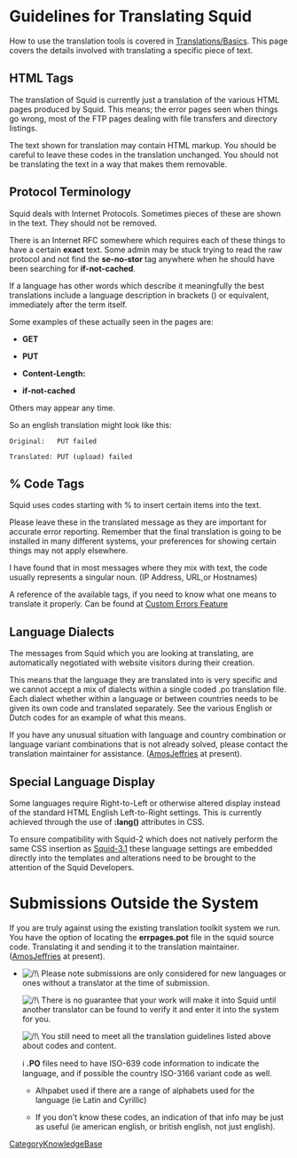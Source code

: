 # Guidelines for Translating Squid

How to use the translation tools is covered in
[Translations/Basics](/Translations/Basics#).
This page covers the details involved with translating a specific piece
of text.

## HTML Tags

The translation of Squid is currently just a translation of the various
HTML pages produced by Squid. This means; the error pages seen when
things go wrong, most of the FTP pages dealing with file transfers and
directory listings.

The text shown for translation may contain HTML markup. You should be
careful to leave these codes in the translation unchanged. You should
not be translating the text in a way that makes them removable.

## Protocol Terminology

Squid deals with Internet Protocols. Sometimes pieces of these are shown
in the text. They should not be removed.

There is an Internet RFC somewhere which requires each of these things
to have a certain **exact** text. Some admin may be stuck trying to read
the raw protocol and not find the **se-no-stor** tag anywhere when he
should have been searching for **if-not-cached**.

If a language has other words which describe it meaningfully the best
translations include a language description in brackets () or
equivalent, immediately after the term itself.

Some examples of these actually seen in the pages are:

  - **GET**

  - **PUT**

  - **Content-Length:**

  - **if-not-cached**

Others may appear any time.

So an english translation might look like this:

    Original:   PUT failed
    
    Translated: PUT (upload) failed

## % Code Tags

Squid uses codes starting with % to insert certain items into the text.

Please leave these in the translated message as they are important for
accurate error reporting. Remember that the final translation is going
to be installed in many different systems, your preferences for showing
certain things may not apply elsewhere.

I have found that in most messages where they mix with text, the code
usually represents a singular noun. (IP Address, URL,or Hostnames)

A reference of the available tags, if you need to know what one means to
translate it properly. Can be found at [Custom Errors
Feature](http://wiki.squid-cache.org/Features/CustomErrors)

## Language Dialects

The messages from Squid which you are looking at translating, are
automatically negotiated with website visitors during their creation.

This means that the language they are translated into is very specific
and we cannot accept a mix of dialects within a single coded .po
translation file. Each dialect whether within a language or between
countries needs to be given its own code and translated separately. See
the various English or Dutch codes for an example of what this means.

If you have any unusual situation with language and country combination
or language variant combinations that is not already solved, please
contact the translation maintainer for assistance.
([AmosJeffries](/AmosJeffries#)
at present).

## Special Language Display

Some languages require Right-to-Left or otherwise altered display
instead of the standard HTML English Left-to-Right settings. This is
currently achieved through the use of **:lang()** attributes in CSS.

To ensure compatibility with Squid-2 which does not natively perform the
same CSS insertion as
[Squid-3.1](/Squid-3.1#)
these language settings are embedded directly into the templates and
alterations need to be brought to the attention of the Squid Developers.

# Submissions Outside the System

If you are truly against using the existing translation toolkit system
we run. You have the option of locating the **errpages.pot** file in the
squid source code. Translating it and sending it to the translation
maintainer.
([AmosJeffries](/AmosJeffries#)
at present).

  - ![/\!\\](https://wiki.squid-cache.org/wiki/squidtheme/img/alert.png)
    Please note submissions are only considered for new languages or
    ones without a translator at the time of submission.
    
    ![/\!\\](https://wiki.squid-cache.org/wiki/squidtheme/img/alert.png)
    There is no guarantee that your work will make it into Squid until
    another translator can be found to verify it and enter it into the
    system for you.
    
    ![/\!\\](https://wiki.squid-cache.org/wiki/squidtheme/img/alert.png)
    You still need to meet all the translation guidelines listed above
    about codes and content.
    
    ℹ️
    **.PO** files need to have ISO-639 code information to indicate the
    language, and if possible the country ISO-3166 variant code as well.
    
      - Alhpabet used if there are a range of alphabets used for the
        language (ie Latin and Cyrillic)
    
      - If you don't know these codes, an indication of that info may be
        just as useful (ie american english, or british english, not
        just english).

[CategoryKnowledgeBase](/CategoryKnowledgeBase#)
